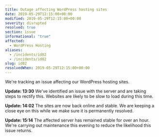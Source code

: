 ```yaml
---
title: Outage affecting WordPress hosting sites
date: 2019-05-29T12:15:00+00:00
modified: 2019-05-29T12:15:00+00:00
severity: disrupted
resolved: true
section: issue
informational: "true"
affected:
  - WordPress Hosting
aliases:
  - /incidents/id82
  - /incidents/id82
slug: id82
resolvedWhen: 2019-05-29T12:15:00+00:00
---
```


We're tracking an issue affecting our WordPress hosting sites.

**Update: 13:30** We've identified an issue with the server and are taking steps to rectify this.  Websites are likely to be slow to load during this time.

**Update: 14:02** The sites are now back online and stable. We are keeping a close eye on this while we make sure it is permanently resolved.

**Update: 15:14** The affected server has remained stable for over an hour.  We're carrying out maintenance this evening to reduce the likelihood this issue returns.


